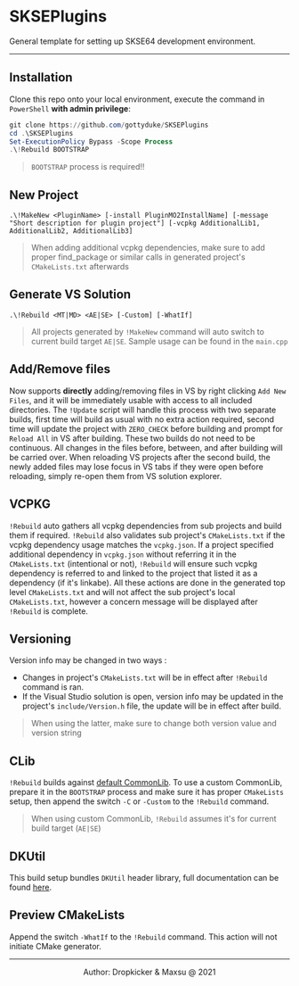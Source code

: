 # SKSEPlugins
General template for setting up SKSE64 development environment.  

---
## Installation
Clone this repo onto your local environment, execute the command in `PowerShell` **with admin privilege**:  
```powershell
git clone https://github.com/gottyduke/SKSEPlugins
cd .\SKSEPlugins
Set-ExecutionPolicy Bypass -Scope Process
.\!Rebuild BOOTSTRAP
```  
> `BOOTSTRAP` process is required!!  

## New Project
```
.\!MakeNew <PluginName> [-install PluginMO2InstallName] [-message "Short description for plugin project"] [-vcpkg AdditionalLib1, AdditionalLib2, AdditionalLib3]
```
> When adding additional vcpkg dependencies, make sure to add proper find_package or similar calls in generated project's `CMakeLists.txt` afterwards

## Generate VS Solution
```
.\!Rebuild <MT|MD> <AE|SE> [-Custom] [-WhatIf]
```
> All projects generated by `!MakeNew` command will auto switch to current build target `AE|SE`. Sample usage can be found in the `main.cpp`  

## Add/Remove files
Now supports **directly** adding/removing files in VS by right clicking `Add New Files`, and it will be immediately usable with access to all included directories. The `!Update` script will handle this process with two separate builds, first time will build as usual with no extra action required, second time will update the project with `ZERO_CHECK` before building and prompt for `Reload All` in VS after building. These two builds do not need to be continuous. All changes in the files before, between, and after building will be carried over. When reloading VS projects after the second build, the newly added files may lose focus in VS tabs if they were open before reloading, simply re-open them from VS solution explorer.   

## VCPKG
`!Rebuild` auto gathers all vcpkg dependencies from sub projects and build them if required. `!Rebuild` also validates sub project's `CMakeLists.txt` if the vcpkg dependency usage matches the `vcpkg.json`. If a project specified additional dependency in `vcpkg.json` without referring it in the `CMakeLists.txt` (intentional or not), `!Rebuild` will ensure such vcpkg dependency is referred to and linked to the project that listed it as a dependency (if it's linkabe). All these actions are done in the generated top level `CMakeLists.txt` and will not affect the sub project's local `CMakeLists.txt`, however a concern message will be displayed after `!Rebuild` is complete.  

## Versioning
Version info may be changed in two ways :
+ Changes in project's `CMakeLists.txt` will be in effect after `!Rebuild` command is ran. 
+ If the Visual Studio solution is open, version info may be updated in the project's `include/Version.h` file, the update will be in effect after build.
> When using the latter, make sure to change both version value and version string

## CLib
`!Rebuild` builds against [default CommonLib](https://github.com/Ryan-rsm-McKenzie/CommonLibSSE). To use a custom CommonLib, prepare it in the `BOOTSTRAP` process and make sure it has proper `CMakeLists` setup, then append the switch `-C` or `-Custom` to the `!Rebuild` command.  
> When using custom CommonLib, `!Rebuild` assumes it's for current build target (`AE|SE`)  

## DKUtil
This build setup bundles `DKUtil` header library, full documentation can be found [here](https://github.com/gottyduke/DKUtil).

## Preview CMakeLists
Append the switch `-WhatIf` to the `!Rebuild` command. This action will not initiate CMake generator.  

---
<p align="center">Author: Dropkicker & Maxsu @ 2021</p>